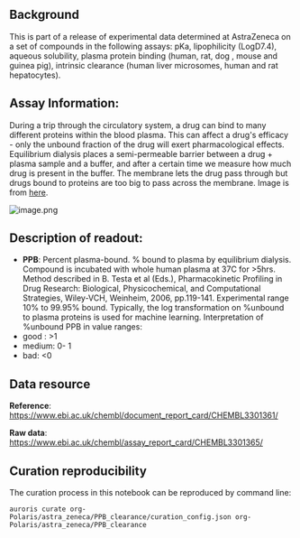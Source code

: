 ## Background
This is part of a release of experimental data determined at AstraZeneca on a set of compounds in the following assays: pKa, lipophilicity (LogD7.4), aqueous solubility, plasma protein binding (human, rat, dog , mouse and guinea pig), intrinsic clearance (human liver microsomes, human and rat hepatocytes). 

## Assay Information:
During a trip through the circulatory system, a drug can bind to many different proteins within the blood plasma. This can affect a drug's efficacy - only the unbound fraction of the drug will exert pharmacological effects. Equilibrium dialysis places a semi-permeable barrier between a drug + plasma sample and a buffer, and after a certain time we measure how much drug is present in the buffer. The membrane lets the drug pass through but drugs bound to proteins are too big to pass across the membrane. Image is from [here](https://www.sciencedirect.com/science/article/abs/pii/S0079646822000029).

![image.png](attachment:image.png)

## Description of readout:
- **PPB**: Percent plasma-bound. % bound to plasma by equilibrium dialysis. Compound is incubated with whole human plasma at 37C for >5hrs. Method described in B. Testa et al (Eds.), Pharmacokinetic Profiling in Drug Research: Biological, Physicochemical, and Computational Strategies, Wiley-VCH, Weinheim, 2006, pp.119-141. Experimental range 10% to 99.95% bound. Typically, the log transformation on %unbound to plasma proteins is used for machine learning. 
Interpretation of %unbound PPB in value ranges:
- good : >1
- medium: 0- 1
- bad: <0

## Data resource

**Reference**: https://www.ebi.ac.uk/chembl/document_report_card/CHEMBL3301361/

**Raw data**: https://www.ebi.ac.uk/chembl/assay_report_card/CHEMBL3301365/

## Curation reproducibility
The curation process in this notebook can be reproduced by command line:

```shell
auroris curate org-Polaris/astra_zeneca/PPB_clearance/curation_config.json org-Polaris/astra_zeneca/PPB_clearance
```